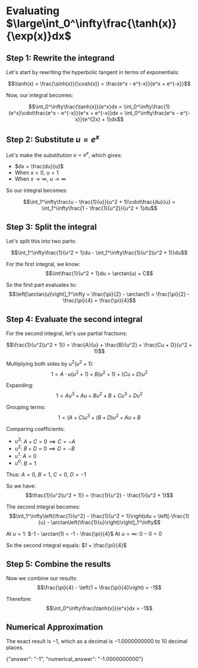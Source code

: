 # Evaluating $\large\int_0^\infty\frac{\tanh(x)}{\exp(x)}dx$

## Step 1: Rewrite the integrand
Let's start by rewriting the hyperbolic tangent in terms of exponentials:

$$\tanh(x) = \frac{\sinh(x)}{\cosh(x)} = \frac{e^x - e^{-x}}{e^x + e^{-x}}$$

Now, our integral becomes:

$$\int_0^\infty\frac{\tanh(x)}{e^x}dx = \int_0^\infty\frac{1}{e^x}\cdot\frac{e^x - e^{-x}}{e^x + e^{-x}}dx = \int_0^\infty\frac{e^x - e^{-x}}{e^{2x} + 1}dx$$

## Step 2: Substitute $u = e^x$
Let's make the substitution $u = e^x$, which gives:
- $dx = \frac{du}{u}$
- When $x = 0$, $u = 1$
- When $x \to \infty$, $u \to \infty$

So our integral becomes:

$$\int_1^\infty\frac{u - \frac{1}{u}}{u^2 + 1}\cdot\frac{du}{u} = \int_1^\infty\frac{1 - \frac{1}{u^2}}{u^2 + 1}du$$

## Step 3: Split the integral
Let's split this into two parts:

$$\int_1^\infty\frac{1}{u^2 + 1}du - \int_1^\infty\frac{1}{u^2(u^2 + 1)}du$$

For the first integral, we know:
$$\int\frac{1}{u^2 + 1}du = \arctan(u) + C$$

So the first part evaluates to:
$$\left[\arctan(u)\right]_1^\infty = \frac{\pi}{2} - \arctan(1) = \frac{\pi}{2} - \frac{\pi}{4} = \frac{\pi}{4}$$

## Step 4: Evaluate the second integral
For the second integral, let's use partial fractions:

$$\frac{1}{u^2(u^2 + 1)} = \frac{A}{u} + \frac{B}{u^2} + \frac{Cu + D}{u^2 + 1}$$

Multiplying both sides by $u^2(u^2 + 1)$:
$$1 = A \cdot u(u^2 + 1) + B(u^2 + 1) + (Cu + D)u^2$$

Expanding:
$$1 = Au^3 + Au + Bu^2 + B + Cu^3 + Du^2$$

Grouping terms:
$$1 = (A+C)u^3 + (B+D)u^2 + Au + B$$

Comparing coefficients:
- $u^3$: $A+C = 0 \implies C = -A$
- $u^2$: $B+D = 0 \implies D = -B$
- $u^1$: $A = 0$
- $u^0$: $B = 1$

Thus: $A = 0$, $B = 1$, $C = 0$, $D = -1$

So we have:
$$\frac{1}{u^2(u^2 + 1)} = \frac{1}{u^2} - \frac{1}{u^2 + 1}$$

The second integral becomes:
$$\int_1^\infty\left(\frac{1}{u^2} - \frac{1}{u^2 + 1}\right)du = \left[-\frac{1}{u} - \arctan\left(\frac{1}{u}\right)\right]_1^\infty$$

At $u = 1$: $-1 - \arctan(1) = -1 - \frac{\pi}{4}$
At $u = \infty$: $0 - 0 = 0$

So the second integral equals: $1 + \frac{\pi}{4}$

## Step 5: Combine the results
Now we combine our results:
$$\frac{\pi}{4} - \left(1 + \frac{\pi}{4}\right) = -1$$

Therefore:
$$\int_0^\infty\frac{\tanh(x)}{e^x}dx = -1$$

## Numerical Approximation
The exact result is $-1$, which as a decimal is $-1.0000000000$ to 10 decimal places.

{"answer": "-1", "numerical_answer": "-1.0000000000"}